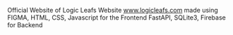 Official Website of Logic Leafs Website
www.logicleafs.com
made using FIGMA, HTML, CSS, Javascript for the Frontend
FastAPI, SQLite3, Firebase for Backend
